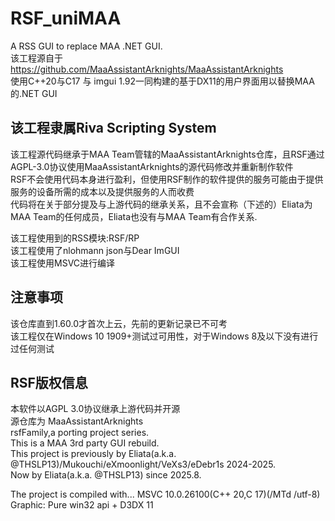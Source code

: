 # RSF_uniMAA 
A RSS GUI to replace MAA .NET GUI.  
该工程源自于 https://github.com/MaaAssistantArknights/MaaAssistantArknights  
使用C++20与C17 与 imgui 1.92一同构建的基于DX11的用户界面用以替换MAA的.NET GUI  

## 该工程隶属Riva Scripting System
该工程源代码继承于MAA Team管辖的MaaAssistantArknights仓库，且RSF通过AGPL-3.0协议使用MaaAssistantArknights的源代码修改并重新制作软件  
RSF不会使用代码本身进行盈利，但使用RSF制作的软件提供的服务可能由于提供服务的设备所需的成本以及提供服务的人而收费  
代码将在关于部分提及与上游代码的继承关系，且不会宣称（下述的）Eliata为MAA Team的任何成员，Eliata也没有与MAA Team有合作关系.
  
该工程使用到的RSS模块:RSF/RP  
该工程使用了nlohmann json与Dear ImGUI  
该工程使用MSVC进行编译  

## 注意事项
该仓库直到1.60.0才首次上云，先前的更新记录已不可考  
该工程仅在Windows 10 1909+测试过可用性，对于Windows 8及以下没有进行过任何测试

## RSF版权信息
本软件以AGPL 3.0协议继承上游代码并开源  
源仓库为 MaaAssistantArknights  
rsfFamily,a porting project series.  
This is a MAA 3rd party GUI rebuild.  
This project is previously by Eliata(a.k.a. @THSLP13)/Mukouchi/eXmoonlight/VeXs3/eDebr1s 2024-2025.  
Now by Eliata(a.k.a. @THSLP13) since 2025.8.  
  
The project is compiled with... MSVC 10.0.26100(C++ 20,C 17)(/MTd /utf-8)  
Graphic: Pure win32 api + D3DX 11  

